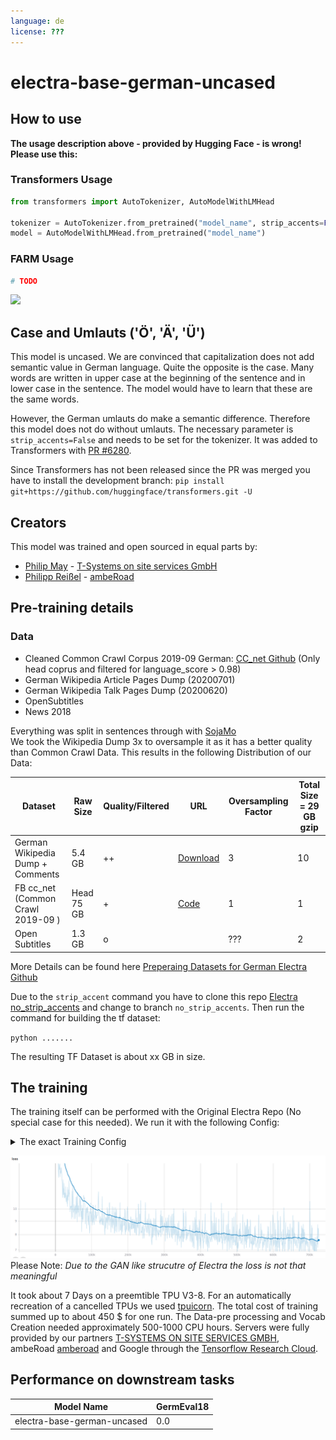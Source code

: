 ```yaml
---
language: de
license: ???
---
```


# electra-base-german-uncased

## How to use
**The usage description above - provided by Hugging Face - is wrong! Please use this:**

### Transformers Usage
```python
from transformers import AutoTokenizer, AutoModelWithLMHead

tokenizer = AutoTokenizer.from_pretrained("model_name", strip_accents=False)
model = AutoModelWithLMHead.from_pretrained("model_name")
```

### FARM Usage
```python
# TODO
```
<img src="https://files.gitter.im/5ef78b07d73408ce4fe81246/bBV6/electrav4.png" width="40%">

## Case and Umlauts ('Ö', 'Ä', 'Ü')
This model is uncased. We are convinced that capitalization does not add semantic value in German language.
Quite the opposite is the case. Many words are written in upper case at the beginning of the sentence and in
lower case in the sentence. The model would have to learn that these are the same words.

However, the German umlauts do make a semantic difference. Therefore this model does not do without umlauts.
The necessary parameter is `strip_accents=False` and needs to be set for the tokenizer.
It was added to Transformers with [PR #6280](https://github.com/huggingface/transformers/pull/6280).

Since Transformers has not been released since the PR was merged you have to install the development
branch: `pip install git+https://github.com/huggingface/transformers.git -U`

## Creators
This model was trained and open sourced in equal parts by:
- [Philip May](https://eniak.de) - [T-Systems on site services GmbH](https://www.t-systems-onsite.de/)
- [Philipp Reißel](https://www.reissel.eu) - [ambeRoad](https://amberoad.de/)

## Pre-training details

### Data 
- Cleaned Common Crawl Corpus 2019-09 German: [CC_net Github](https://github.com/facebookresearch/cc_net) (Only head coprus and filtered for language_score > 0.98)
- German Wikipedia Article Pages Dump (20200701)
- German Wikipedia Talk Pages Dump (20200620)
- OpenSubtitles
- News 2018

Everything was split in sentences through with [SojaMo](https://github.com/tsproisl/SoMaJo)  
We took the Wikipedia Dump 3x to oversample it as it has a better quality than Common Crawl Data. This results in the following Distribution of our Data: 


Dataset                                                                  | Raw Size                                                               | Quality/Filtered                                         | URL | Oversampling Factor | Total Size = 29 GB gzip
---------------------------------------------------------------------------- | ---------------------------------------------------------------- | -------------------------------------------------------- | ----------------------------------------------- | ---------------------------------- | --------------- |
German Wikipedia Dump + Comments                                        |  5.4 GB   |      ++       |   [Download](http://ftp.acc.umu.se/mirror/wikimedia.org/dumps/dewiki/)    |  3 | 10 | 54 GB = 30 
FB cc_net (Common Crawl 2019-09 )                                       |  Head 75 GB |  +        |  <a href ='https://github.com/facebookresearch/cc_net'>Code</a>     |  1  |  1 | 75 GB : 42 %
Open Subtitles                                            | 1.3 GB  |    o    |  | ???  | 2  |  2.6 GB : 1.5 % 

More Details can be found here [Preperaing Datasets for German Electra Github](https://github.com/PhilipMay/german-transformer-training)

Due to the `strip_accent` command you have to clone this repo [Electra no_strip_accents](https://github.com/PhilipMay/electra/tree/no_strip_accents) and change to branch `no_strip_accents`. Then run the command for building the tf dataset: 

`python .......`

The resulting TF Dataset is about xx GB in size. 

## The training

The training itself can be performed with the Original Electra Repo (No special case for this needed). 
We run it with the following Config: 


<details>
  <summary>The exact Training Config</summary>
debug False
disallow_correct False
disc_weight 50.0
do_eval False
do_lower_case True
do_train True
electra_objective True
embedding_size 768
eval_batch_size 128
gcp_project None
gen_weight 1.0
generator_hidden_size 0.33333
generator_layers 1.0
iterations_per_loop 200
keep_checkpoint_max 0
learning_rate 0.0002
lr_decay_power 1.0
mask_prob 0.15
max_predictions_per_seq 79
max_seq_length 512
model_dir gs://XXX
model_hparam_overrides {}
model_name 02_Electra_Checkpoints_32k_766k_Combined
model_size base
num_eval_steps 100
num_tpu_cores 8
num_train_steps 766000
num_warmup_steps 10000
pretrain_tfrecords gs://XXX
results_pkl gs://XXXu
results_txt gs://XXX
save_checkpoints_steps 5000
temperature 1.0
tpu_job_name None
tpu_name electrav5
tpu_zone None
train_batch_size 256
uniform_generator False
untied_generator True
untied_generator_embeddings False
use_tpu True
vocab_file gs://XXX
vocab_size 32767
weight_decay_rate 0.01
</details>

![Training Loss](Loss_graph.png)
Please Note: *Due to the GAN like strucutre of Electra the loss is not that meaningful* 

It took about 7 Days on a preemtible TPU V3-8. For an automatically recreation of a cancelled TPUs we used [tpuicorn](https://github.com/shawwn/tpunicorn). The total cost of training summed up to about 450 $ for one run. The Data-pre processing and Vocab Creation needed approximately 500-1000 CPU hours. Servers were fully provided by our partners [T-SYSTEMS ON SITE SERVICES GMBH](https://www.t-systems-onsite.de/), ambeRoad [amberoad](https://amberoad.de/) and Google through the [Tensorflow Research Cloud](https://www.tensorflow.org/tfrc). 


## Performance on downstream tasks

| Model Name                          | GermEval18 |
|-------------------------------------|------------|
| electra-base-german-uncased         | 0.0        |
